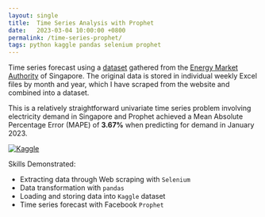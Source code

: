 ```yaml
---
layout: single
title:  Time Series Analysis with Prophet
date:   2023-03-04 10:00:00 +0800
permalink: /time-series-prophet/
tags: python kaggle pandas selenium prophet
---
```


Time series forecast using a [dataset](https://www.kaggle.com/datasets/eeshawn/half-hourly-electrical-demand-in-singapore) gathered from the [Energy Market Authority](https://www.ema.gov.sg/index.aspx) of Singapore. The original data is stored in individual weekly Excel files by month and year, which I have scraped from the website and combined into a dataset.

This is a relatively straightforward univariate time series problem involving electricity demand in Singapore and Prophet achieved a Mean Absolute Percentage Error (MAPE) of **3.67%** when predicting for demand in January 2023.

[![Kaggle](https://kaggle.com/static/images/open-in-kaggle.svg)](https://www.kaggle.com/code/eeshawn/time-series-forecasting-with-prophet)

Skills Demonstrated:

- Extracting data through Web scraping with `Selenium`
- Data transformation with `pandas`
- Loading and storing data into `Kaggle` dataset
- Time series forecast with Facebook `Prophet`